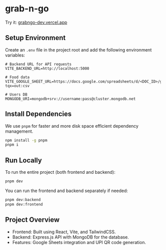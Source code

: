 # grab-n-go

Try it: [grabngo-dev.vercel.app](https://grabngo-dev.vercel.app)

## Setup Environment

Create an `.env` file in the project root and add the following environment variables:

```
# Backend URL for API requests
VITE_BACKEND_URL=http://localhost:5000

# Food data
VITE_GOOGLE_SHEET_URL=https://docs.google.com/spreadsheets/d/<DOC_ID>/gviz/tq?tqx=out:csv

# Users DB
MONGODB_URI=mongodb+srv://username:pass@cluster.mongodb.net
```

## Install Dependencies

We use `pnpm` for faster and more disk space efficient dependency management.

```sh
npm install -g pnpm
pnpm i
```

## Run Locally

To run the entire project (both frontend and backend):

```sh
pnpm dev
```

You can run the frontend and backend separately if needed:

```sh
pnpm dev:backend
pnpm dev:frontend
```

## Project Overview

- Frontend: Built using React, Vite, and TailwindCSS.
- Backend: Express.js API with MongoDB for the database.
- Features: Google Sheets integration and UPI QR code generation.
